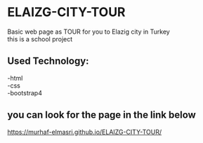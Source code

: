 # ELAIZG-CITY-TOUR
Basic web page as TOUR for you to Elazig city in Turkey<br>
this is a school project <br>
## Used Technology: 
-html <br>
-css <br>
-bootstrap4 <br>
## you can look for the page in the link below
https://murhaf-elmasri.github.io/ELAIZG-CITY-TOUR/
 
